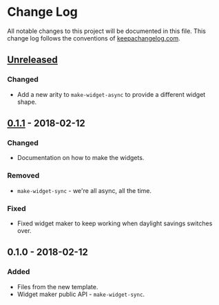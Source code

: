 # Change Log
All notable changes to this project will be documented in this file. This change log follows the conventions of [keepachangelog.com](http://keepachangelog.com/).

## [Unreleased]
### Changed
- Add a new arity to `make-widget-async` to provide a different widget shape.

## [0.1.1] - 2018-02-12
### Changed
- Documentation on how to make the widgets.

### Removed
- `make-widget-sync` - we're all async, all the time.

### Fixed
- Fixed widget maker to keep working when daylight savings switches over.

## 0.1.0 - 2018-02-12
### Added
- Files from the new template.
- Widget maker public API - `make-widget-sync`.

[Unreleased]: https://github.com/your-name/dots-and-boxes/compare/0.1.1...HEAD
[0.1.1]: https://github.com/your-name/dots-and-boxes/compare/0.1.0...0.1.1
